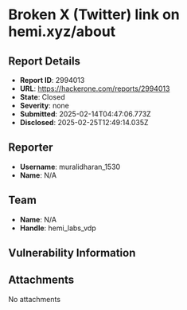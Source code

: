 # Broken X (Twitter) link on hemi.xyz/about

## Report Details
- **Report ID**: 2994013
- **URL**: https://hackerone.com/reports/2994013
- **State**: Closed
- **Severity**: none
- **Submitted**: 2025-02-14T04:47:06.773Z
- **Disclosed**: 2025-02-25T12:49:14.035Z

## Reporter
- **Username**: muralidharan_1530
- **Name**: N/A

## Team
- **Name**: N/A
- **Handle**: hemi_labs_vdp

## Vulnerability Information


## Attachments
No attachments
